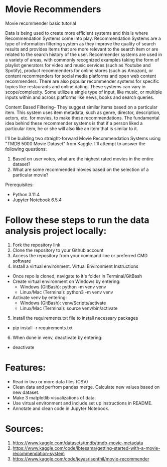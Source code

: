# Movie Recommenders #
Movie recommender basic tutorial 

Data is being used to create more efficient systems and this is where Recommendation Systems come into play. Recommendation Systems are a type of information filtering system as they improve the quality of search results and provides items that are more relevant to the search item or are related to the search history of the user. Recommender systems are used in a variety of areas, with commonly recognized examples taking the form of playlist generators for video and music services (such as Youtube and Spotify), product recommenders for online stores (such as Amazon), or content recommenders for social media platforms and open web content recommenders. There are also popular recommender systems for specific topics like restaurants and online dating. These systems can vary in scope/complexity. Some utilize a single type of input, like music, or multiple inputs within and across platforms like news, books and search queries.

Content Based Filtering- They suggest similar items based on a particular item. This system uses item metadata, such as genre, director, description, actors, etc. for movies, to make these recommendations. The fundamental idea behind these recommender systems is that if a person liked a particular item, he or she will also like an item that is similar to it.


I'll be building two straight-forward Movie Recommendation Systems using "TMDB 5000 Movie Dataset" from Kaggle. I'll attempt to answer the following questions:
1. Based on user votes, what are the highest rated movies in the entire dataset? 
2. What are some recommended movies based on the selection of a particular movie?

Prerequisites:
- Python 3.11.4
- Jupyter Notebook 6.5.4

# Follow these steps to run the data analysis project locally:

1. Fork the repository link
2. Clone the repository to your Github account
3. Access the repository from your command line or preferred CMD software
4. Install a virtual environment.
 Virtual Environment Instructions
- Once repo is cloned, navigate to it's folder in Terminal/GitBash
- Create virtual environment on Windows by entering: 
  - Windows (GitBash): python -m venv venv 
  - Linux/Mac (Terminal): python3 -m venv venv
- Activate venv by entering: 
  - Windows (GitBash): venv/Scripts/activate 
  - Linux/Mac (Terminal): source venv/bin/activate
5. Install the requirements.txt file to install necessary packages 
- pip install -r requirements.txt 
6. When done in venv, deactivate by entering: 
- deactivate 

# Features: #
- Read in two or more data files (CSV)
- Clean data and perfrom pandas merge. Calculate new values based on new dataset.
- Make 3 matplotlib visualizations of data.
- Use virtual environment and include set up instructions in README.
- Annotate and clean code in Jupyter Notebook.

# Sources: #
1. https://www.kaggle.com/datasets/tmdb/tmdb-movie-metadata
2. https://www.kaggle.com/code/ibtesama/getting-started-with-a-movie-recommendation-system
3. https://www.kaggle.com/code/jeyasrisenthil/movie-recommender